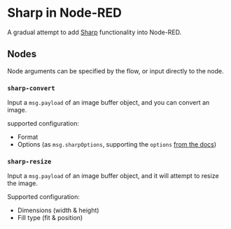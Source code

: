 # Sharp in Node-RED

A gradual attempt to add [Sharp][#] functionality into Node-RED.

## Nodes

Node arguments can be specified by the flow, or input directly to the node.

### `sharp-convert`

Input a `msg.payload` of an image buffer object, and you can convert an image.

supported configuration:

* Format
* Options (as `msg.sharpOptions`, supporting the `options` [from the docs](https://sharp.pixelplumbing.com/api-output#jpeg))

### `sharp-resize`

Input a `msg.payload` of an image buffer object, and it will attempt to resize the image.

Supported configuration:

* Dimensions (width & height)
* Fill type (fit & position)

[#]: https://sharp.pixelplumbing.com/
